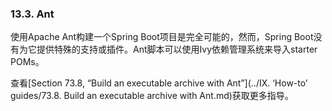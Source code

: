 ### 13.3. Ant

使用Apache Ant构建一个Spring Boot项目是完全可能的，然而，Spring Boot没有为它提供特殊的支持或插件。Ant脚本可以使用Ivy依赖管理系统来导入starter POMs。

查看[Section 73.8, “Build an executable archive with Ant”](../IX. ‘How-to’ guides/73.8. Build an executable archive with Ant.md)获取更多指导。
